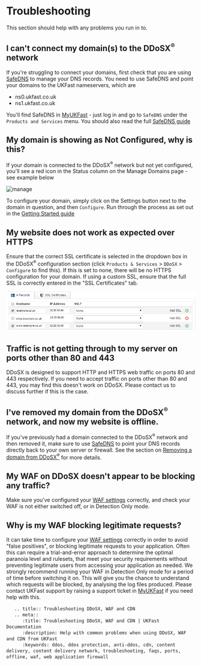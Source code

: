 # Troubleshooting

This section should help with any problems you run in to.

## I can't connect my domain(s) to the DDoSX<sup>®</sup> network

If you're struggling to connect your domains, first check that you are using [SafeDNS](/domains/safedns/index) to manage your DNS records.  You need to use SafeDNS and point your domains to the UKFast nameservers, which are
- ns0.ukfast.co.uk
- ns1.ukfast.co.uk

You'll find SafeDNS in [MyUKFast](https://my.ukfast.co.uk) - just log in and go to `SafeDNS` under the `Products and Services` menu.  You should also read the full [SafeDNS guide](/domains/safedns/index)

## My domain is showing as Not Configured, why is this?

If your domain is connected to the DDoSX<sup>®</sup> network but not yet configured, you'll see a red icon in the Status column on the Manage Domains page - see example below

![manage](files/manage.PNG)

To configure your domain, simply click on the Settings button next to the domain in question, and then `Configure`.  Run through the process as set out in the [Getting Started guide](/security/ddos/index)

## My website does not work as expected over HTTPS

Ensure that the correct SSL certificate is selected in the dropdown box in the DDoSX<sup>®</sup> configuration section (click `Products & Services` > `DDoSX` > `Configure` to find this).  If this is set to none, there will be no HTTPS configuration for your domain. If using a custom SSL, ensure that the full SSL is correctly entered in the "SSL Certificates" tab.

![config_clipped](files/config_clipped.png)

## Traffic is not getting through to my server on ports other than 80 and 443

DDoSX is designed to support HTTP and HTTPS web traffic on ports 80 and 443 respectively. If you need to accept traffic on ports other than 80 and 443, you may find this doesn't work on DDoSX.  Please contact us to discuss further if this is the case.

## I've removed my domain from the DDoSX<sup>®</sup> network, and now my website is offline.

If you've previously had a domain connected to the DDoSX<sup>®</sup> network and then removed it, make sure to use [SafeDNS](/domains/safedns/index) to point your DNS records directly back to your own server or firewall.  See the section on [Removing a domain from DDoSX<sup>®</sup>](/security/ddos/remove) for more details.

## My WAF on DDoSX doesn't appear to be blocking any traffic?

Make sure you've configured your [WAF settings](/security/ddos/wafsettings) correctly, and check your WAF is not either switched off, or in Detection Only mode.

## Why is my WAF blocking legitimate requests?

It can take time to configure your [WAF settings](/security/ddos/wafsettings) correctly in order to avoid "false positives", or blocking legitimate requests to your application.  Often this can require a trial-and-error approach to determine the optimal paranoia level and rulesets, that meet your security requirements without preventing legitimate users from accessing your application as needed.  We strongly recommend running your WAF in Detection Only mode for a period of time before switching it on.  This will give you the chance to understand which requests will be blocked, by analysing the log files produced.  Please contact UKFast support by raising a support ticket in [MyUKFast](https://my.ukfast.co.uk) if you need help with this.


```eval_rst
   .. title:: Troubleshooting DDoSX, WAF and CDN
   .. meta::
      :title: Troubleshooting DDoSX, WAF and CDN | UKFast Documentation
      :description: Help with common problems when using DDoSX, WAF and CDN from UKFast
      :keywords: ddos, ddos protection, anti-ddos, cdn, content delivery, content delivery network, troubleshooting, faqs, ports, offline, waf, web application firewall
```
